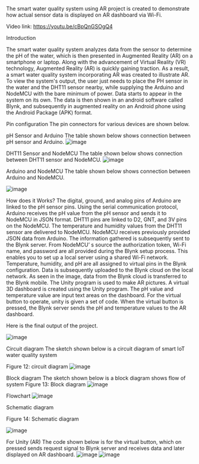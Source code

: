 
The smart water quality system using AR project is created to demonstrate how actual sensor data is displayed on AR dashboard via Wi-Fi. 
 
Video link:  https://youtu.be/cBpQnGSOgQ4




<p>Introduction</p>
The smart water quality system analyzes data from the sensor to determine the pH of the water, which is then presented in Augmented Reality (AR) on a smartphone or laptop. Along with the advancement of Virtual Reality (VR) technology, Augmented Reality (AR) is quickly gaining traction. As a result, a smart water quality system incorporating AR was created to illustrate AR. To view the system's output, the user just needs to place the PH sensor in the water and the DHT11 sensor nearby, while supplying the Arduino and NodeMCU with the bare minimum of power. Data starts to appear in the system on its own. The data is then shown in an android software called Blynk, and subsequently in augmented reality on an Android phone using the Android Package (APK) format.






Pin configuration
The pin connectors for various devices are shown below.


pH Sensor and Arduino
The table shown below shows connection between pH sensor and Arduino.
![image](https://user-images.githubusercontent.com/57608136/172221422-6a4c89c1-a4ab-4a14-89cb-a48ef4e649b0.png)

 

DHT11 Sensor and NodeMCU
The table shown below shows connection between DHT11 sensor and NodeMCU.
![image](https://user-images.githubusercontent.com/57608136/172221455-0cd01944-26de-40e1-9097-6c44e9a3d0e7.png)

 

Arduino and NodeMCU
The table shown below shows connection between Arduino and NodeMCU.
 
![image](https://user-images.githubusercontent.com/57608136/172221464-ec5ea595-a183-498a-b90e-dd561ebe046c.png)



How does it Works?
The digital, ground, and analog pins of Arduino are linked to the pH sensor pins. Using the serial communication protocol, Arduino receives the pH value from the pH sensor and sends it to NodeMCU in JSON format.
DHT11 pins are linked to D2, GNT, and 3V pins on the NodeMCU. The temperature and humidity values from the DHT11 sensor are delivered to NodeMCU. NodeMCU receives previously provided JSON data from Arduino. The information gathered is subsequently sent to the Blynk server.
From NodeMCU’ s source the authorization token, Wi-Fi name, and password are all provided during the Blynk setup process. This enables you to set up a local server using a shared Wi-Fi network. Temperature, humidity, and pH are all assigned to virtual pins in the Blynk configuration. Data is subsequently uploaded to the Blynk cloud on the local network. As seen in the image, data from the Blynk cloud is transferred to the Blynk mobile.
The Unity program is used to make AR pictures. A virtual 3D dashboard is created using the Unity program. The pH value and temperature value are input text areas on the dashboard. For the virtual button to operate, unity is given a set of code. When the virtual button is pressed, the Blynk server sends the pH and temperature values to the AR dashboard.



Here is the final output of the project.
 
![image](https://user-images.githubusercontent.com/57608136/172221537-b2742f2b-b251-48bb-bc96-5f9b31a22b95.png)





Circuit diagram
The sketch shown below is a circuit diagram of smart IoT water quality system
 
 
Figure 12: circuit diagram
![image](https://user-images.githubusercontent.com/57608136/172221631-c0fe8f68-4802-4c65-9330-dc964936d07e.png)



Block diagram
The sketch shown below is a block diagram shows flow of system 
Figure 13: Block diagram
![image](https://user-images.githubusercontent.com/57608136/172221740-694f11c1-f1a2-4e9f-854b-748dfc410dd6.png)







Flowchart
 ![image](https://user-images.githubusercontent.com/57608136/172221770-1cd5a198-cc42-49ae-87f7-9c4a2090515d.png)

 
 
Schematic diagram
 
Figure 14: Schematic diagram

![image](https://user-images.githubusercontent.com/57608136/172221825-fb262ca5-1f55-43cd-a024-dd978165fd58.png)





For Unity (AR)
The code shown below is for the virtual button, which on pressed sends request signal to Blynk server and receives data and later displayed on AR dashboard. 
 ![image](https://user-images.githubusercontent.com/57608136/172221914-25195a85-0154-48b0-a7e1-789ea03651d4.png)
![image](https://user-images.githubusercontent.com/57608136/172221929-b04daf97-d906-4785-828a-97f77d1c36ef.png)

 
